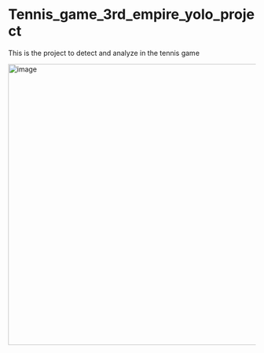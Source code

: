 # Tennis_game_3rd_empire_yolo_project
This is the project to detect and analyze in the tennis game

<img width="881" height="572" alt="image" src="https://github.com/user-attachments/assets/d73aea99-cfd8-45bf-a8a8-c1dbf697619f" />
